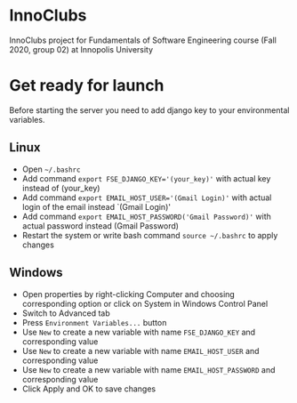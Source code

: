 # InnoClubs
InnoClubs project for Fundamentals of Software Engineering course (Fall 2020, group 02) at Innopolis University

# Get ready for launch
Before starting the server you need to add django key to your environmental variables.

## Linux
* Open ```~/.bashrc```
* Add command ```export FSE_DJANGO_KEY='(your_key)'``` with actual key instead of (your_key)
* Add command ```export EMAIL_HOST_USER='(Gmail Login)'``` with actual login of the email instead `(Gmail Login)'
* Add command ```export EMAIL_HOST_PASSWORD('Gmail Password)'``` with actual password instead (Gmail Password)
* Restart the system or write bash command ```source ~/.bashrc``` to apply changes

## Windows
* Open properties by right-clicking Computer and choosing corresponding option or click on System in Windows Control Panel
* Switch to Advanced tab
* Press ```Environment Variables...``` button
* Use ```New``` to create a new variable with name ```FSE_DJANGO_KEY``` and corresponding value
* Use ```New``` to create a new variable with name ```EMAIL_HOST_USER``` and corresponding value
* Use ```New``` to create a new variable with name ```EMAIL_HOST_PASSWORD``` and corresponding value
* Click Apply and OK to save changes